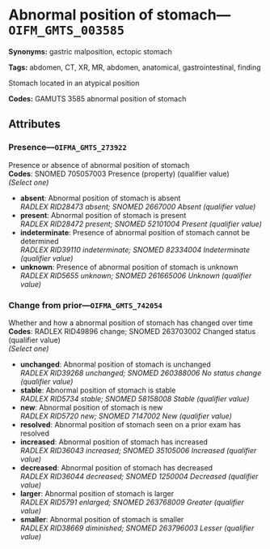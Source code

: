# Abnormal position of stomach—`OIFM_GMTS_003585`

**Synonyms:** gastric malposition, ectopic stomach

**Tags:** abdomen, CT, XR, MR, abdomen, anatomical, gastrointestinal, finding

Stomach located in an atypical position

**Codes:** GAMUTS 3585 abnormal position of stomach

## Attributes

### Presence—`OIFMA_GMTS_273922`

Presence or absence of abnormal position of stomach  
**Codes**: SNOMED 705057003 Presence (property) (qualifier value)  
*(Select one)*

- **absent**: Abnormal position of stomach is absent  
_RADLEX RID28473 absent; SNOMED 2667000 Absent (qualifier value)_
- **present**: Abnormal position of stomach is present  
_RADLEX RID28472 present; SNOMED 52101004 Present (qualifier value)_
- **indeterminate**: Presence of abnormal position of stomach cannot be determined  
_RADLEX RID39110 indeterminate; SNOMED 82334004 Indeterminate (qualifier value)_
- **unknown**: Presence of abnormal position of stomach is unknown  
_RADLEX RID5655 unknown; SNOMED 261665006 Unknown (qualifier value)_

### Change from prior—`OIFMA_GMTS_742054`

Whether and how a abnormal position of stomach has changed over time  
**Codes**: RADLEX RID49896 change; SNOMED 263703002 Changed status (qualifier value)  
*(Select one)*

- **unchanged**: Abnormal position of stomach is unchanged  
_RADLEX RID39268 unchanged; SNOMED 260388006 No status change (qualifier value)_
- **stable**: Abnormal position of stomach is stable  
_RADLEX RID5734 stable; SNOMED 58158008 Stable (qualifier value)_
- **new**: Abnormal position of stomach is new  
_RADLEX RID5720 new; SNOMED 7147002 New (qualifier value)_
- **resolved**: Abnormal position of stomach seen on a prior exam has resolved  
- **increased**: Abnormal position of stomach has increased  
_RADLEX RID36043 increased; SNOMED 35105006 Increased (qualifier value)_
- **decreased**: Abnormal position of stomach has decreased  
_RADLEX RID36044 decreased; SNOMED 1250004 Decreased (qualifier value)_
- **larger**: Abnormal position of stomach is larger  
_RADLEX RID5791 enlarged; SNOMED 263768009 Greater (qualifier value)_
- **smaller**: Abnormal position of stomach is smaller  
_RADLEX RID38669 diminished; SNOMED 263796003 Lesser (qualifier value)_